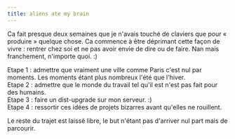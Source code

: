 ```yaml
---
title: aliens ate my brain
---
```


Ca fait presque deux semaines que je n'avais touché de claviers que pour «
produire » quelque chose. Ca commence à être déprimant cette façon de vivre :
rentrer chez soi et ne pas avoir envie de dire ou de faire. Nan mais
franchement, n'importe quoi. :)

Etape 1 : admettre que vraiment une ville comme Paris c'est nul par moments.
Les moments étant plus nombreux l'été que l'hiver.  
Etape 2 : admettre que le monde du travail tel qu'il est n'est pas fait pour
des humains.  
Etape 3 : faire un dist-upgrade sur mon serveur. :)  
Etape 4 : ressortir ces idées de projets bizarres avant qu'elles ne rouillent.

Le reste du trajet est laissé libre, le but n'étant pas d'arriver nul part
mais de parcourir.


